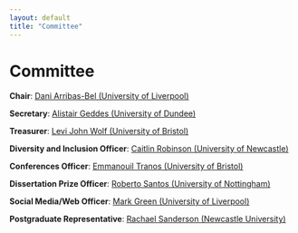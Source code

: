 ```yaml
---
layout: default
title: "Committee"
---
```


# Committee

**Chair**: [Dani Arribas-Bel (University of Liverpool)](https://www.liverpool.ac.uk/environmental-sciences/staff/daniel-arribas-bel/)

**Secretary**: [Alistair Geddes (University of Dundee)](https://www.dundee.ac.uk/people/alistair-geddes)

**Treasurer**: [Levi John Wolf (University of Bristol)](http://www.bris.ac.uk/geography/people/levi-j-wolf/index.html)

**Diversity and Inclusion Officer**: [Caitlin Robinson (University of Newcastle)](https://www.ncl.ac.uk/gps/staff/profile/caitlinrobinson.html#background)

**Conferences Officer**: [Emmanouil Tranos (University of Bristol)](http://www.bristol.ac.uk/geography/people/emmanouil-tranos/index.html)

**Dissertation Prize Officer**: [Roberto Santos (University of Nottingham)](https://scholar.google.com/citations?user=OiisfSgAAAAJ&hl=en)

**Social Media/Web Officer**: [Mark Green (University of Liverpool)](https://www.liverpool.ac.uk/environmental-sciences/staff/mark-green/)

**Postgraduate Representative**: [Rachael Sanderson (Newcastle University)](https://research.ncl.ac.uk/geospatial-systems/phdresearchers/phd-rachaelsanderson.html)
